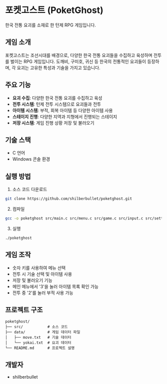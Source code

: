 # 포켓고스트 (PoketGhost)

한국 전통 요괴를 소재로 한 턴제 RPG 게임입니다.

## 게임 소개

포켓고스트는 조선시대를 배경으로, 다양한 한국 전통 요괴들을 수집하고 육성하며 전투를 벌이는 RPG 게임입니다. 도깨비, 구미호, 귀신 등 한국의 전통적인 요괴들이 등장하며, 각 요괴는 고유한 특성과 기술을 가지고 있습니다.

## 주요 기능

- **요괴 수집**: 다양한 한국 전통 요괴를 수집하고 육성
- **전투 시스템**: 턴제 전투 시스템으로 요괴들과 전투
- **아이템 시스템**: 부적, 회복 아이템 등 다양한 아이템 사용
- **스테이지 진행**: 다양한 지역과 지형에서 진행되는 스테이지
- **저장 시스템**: 게임 진행 상황 저장 및 불러오기

## 기술 스택

- C 언어
- Windows 콘솔 환경

## 실행 방법

1. 소스 코드 다운로드
```bash
git clone https://github.com/shilberbullet/poketghost.git
```

2. 컴파일
```bash
gcc -o poketghost src/main.c src/menu.c src/game.c src/input.c src/settings.c src/text.c src/stage.c src/yokai.c src/move.c src/battle.c src/party.c src/savefile.c src/item.c -Wall -Wextra
```

3. 실행
```bash
./poketghost
```

## 게임 조작

- 숫자 키를 사용하여 메뉴 선택
- 전투 시 기술 선택 및 아이템 사용
- 저장 및 불러오기 기능
- 메인 메뉴에서 '3'을 눌러 아이템 목록 확인 가능
- 전투 중 '2'를 눌러 부적 사용 가능

## 프로젝트 구조

```
poketghost/
├── src/           # 소스 코드
├── data/          # 게임 데이터 파일
│   ├── move.txt   # 기술 데이터
│   └── yokai.txt  # 요괴 데이터
└── README.md      # 프로젝트 설명
```

## 개발자

- shilberbullet
